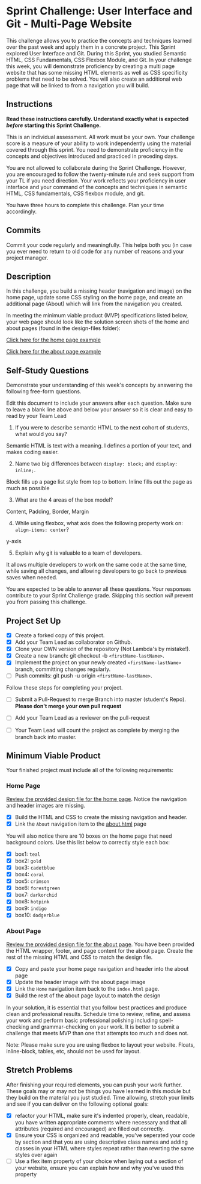 # Sprint Challenge: User Interface and Git - Multi-Page Website

This challenge allows you to practice the concepts and techniques learned over the past week and apply them in a concrete project. This Sprint explored User Interface and Git. During this Sprint, you studied Semantic HTML, CSS Fundamentals, CSS Flexbox Module, and Git. In your challenge this week, you will demonstrate proficiency by creating a multi page website that has some missing HTML elements as well as CSS specificity problems that need to be solved.  You will also create an additional web page that will be linked to from a navigation you will build.

## Instructions

**Read these instructions carefully. Understand exactly what is expected _before_ starting this Sprint Challenge.**

This is an individual assessment. All work must be your own. Your challenge score is a measure of your ability to work independently using the material covered through this sprint. You need to demonstrate proficiency in the concepts and objectives introduced and practiced in preceding days.

You are not allowed to collaborate during the Sprint Challenge. However, you are encouraged to follow the twenty-minute rule and seek support from your TL if you need direction. Your work reflects your proficiency in user interface and your command of the concepts and techniques in semantic HTML, CSS fundamentals, CSS flexbox module, and git.

You have three hours to complete this challenge. Plan your time accordingly.

## Commits

Commit your code regularly and meaningfully. This helps both you (in case you ever need to return to old code for any number of reasons and your project manager.

## Description

In this challenge, you build a missing header (navigation and image) on the home page, update some CSS styling on the home page, and create an additional page (About) which will link from the navigation you created.

In meeting the minimum viable product (MVP) specifications listed below, your web page should look like the solution screen shots of the home and about pages (found in the design-files folder):

[Click here for the home page example](https://tk-assets.lambdaschool.com/39a49225-8ac9-43da-aa90-514fd60ae99a_sprint-challenge-ui-home-example.png)

[Click here for the about page example](https://tk-assets.lambdaschool.com/ede1bb1a-63ff-4801-8c02-3efa2f603190_sprint-challenge-ui-about-example.png)

## Self-Study Questions

Demonstrate your understanding of this week's concepts by answering the following free-form questions.

Edit this document to include your answers after each question. Make sure to leave a blank line above and below your answer so it is clear and easy to read by your Team Lead

1. If you were to describe semantic HTML to the next cohort of students, what would you say?

Semantic HTML is text with a meaning. I defines a portion of your text, and makes coding easier.

2. Name two big differences between ```display: block;``` and ```display: inline;```.

Block fills up a page list style from top to bottom. Inline fills out the page as much as possible

3. What are the 4 areas of the box model?

Content, Padding, Border, Margin 

4. While using flexbox, what axis does the following property work on: ```align-items: center```?

y-axis

5. Explain why git is valuable to a team of developers.

It allows multiple developers to work on the same code at the same time, while saving all changes, and allowing developers to go back to previous saves when needed.

You are expected to be able to answer all these questions. Your responses contribute to your Sprint Challenge grade. Skipping this section *will* prevent you from passing this challenge.

## Project Set Up

- [X] Create a forked copy of this project.
- [X] Add your Team Lead as collaborator on Github.
- [X] Clone your OWN version of the repository (Not Lambda's by mistake!).
- [X] Create a new branch: git checkout -b `<firstName-lastName>`.
- [X] Implement the project on your newly created `<firstName-lastName>` branch, committing changes regularly.
- [ ] Push commits: git push -u origin `<firstName-lastName>`.
 
Follow these steps for completing your project.

- [ ] Submit a Pull-Request to merge <firstName-lastName> Branch into master (student's  Repo). **Please don't merge your own pull request**
- [ ] Add your Team Lead as a reviewer on the pull-request
- [ ] Your Team Lead will count the project as complete by merging the branch back into master.
 


## Minimum Viable Product

Your finished project must include all of the following requirements:

### Home Page

[Review the provided design file for the home page](design-files/home.png).  Notice the navigation and header images are missing.

* [X] Build the HTML and CSS to create the missing navigation and header.
* [X] Link the `About` navigation item to the [about.html](about.html) page

You will also notice there are 10 boxes on the home page that need background colors.  Use this list below to correctly style each box:

* [x] box1: `teal`
* [x] box2: `gold`
* [x] box3: `cadetblue`
* [x] box4: `coral`
* [x] box5: `crimson`
* [x] box6: `forestgreen`
* [x] box7: `darkorchid`
* [x] box8: `hotpink`
* [x] box9: `indigo`
* [x] box10: `dodgerblue`

### About Page

[Review the provided design file for the about page](design-files/about.png). You have been provided the HTML wrapper, footer, and page content for the about page. Create the rest of the missing HTML and CSS to match the design file.

* [x] Copy and paste your home page navigation and header into the about page
* [x] Update the header image with the about page image
* [x] Link the `Home` navigation item back to the `index.html` page.
* [x] Build the rest of the about page layout to match the design

In your solution, it is essential that you follow best practices and produce clean and professional results. Schedule time to review, refine, and assess your work and perform basic professional polishing including spell-checking and grammar-checking on your work. It is better to submit a challenge that meets MVP than one that attempts too much and does not.

Note: Please make sure you are using flexbox to layout your website. Floats, inline-block, tables, etc, should not be used for layout. 

## Stretch Problems

After finishing your required elements, you can push your work further. These goals may or may not be things you have learned in this module but they build on the material you just studied. Time allowing, stretch your limits and see if you can deliver on the following optional goals:

* [X] refactor your HTML, make sure it's indented properly, clean, readable, you have written appropriate comments where necessary and that all attributes (required and encouraged) are filled out correctly.  
* [x] Ensure your CSS is organized and readable, you've seperated your code by section and that you are using descriptive class names and adding classes in your HTML where styles repeat rather than rewrting the same styles over again
* [ ] Use a flex item property of your choice when laying out a section of your website, ensure you can explain how and why you've used this property 
